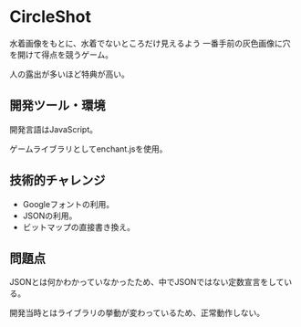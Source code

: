 # CircleShot

水着画像をもとに、水着でないところだけ見えるよう
一番手前の灰色画像に穴を開けて得点を競うゲーム。

人の露出が多いほど特典が高い。

## 開発ツール・環境
開発言語はJavaScript。

ゲームライブラリとしてenchant.jsを使用。

## 技術的チャレンジ
- Googleフォントの利用。
- JSONの利用。
- ビットマップの直接書き換え。

## 問題点
JSONとは何かわかっていなかったため、中でJSONではない定数宣言をしている。

開発当時とはライブラリの挙動が変わっているため、正常動作しない。